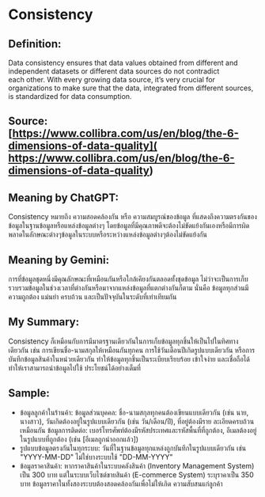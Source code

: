# Consistency
## Definition: 
  Data consistency ensures that data values obtained from different and independent datasets or different data sources do not contradict  
  each other. With every growing data source, it’s very crucial for organizations 
  to make sure that the data, integrated from different sources, is standardized for data consumption.
## Source: [https://www.collibra.com/us/en/blog/the-6-dimensions-of-data-quality]( https://www.collibra.com/us/en/blog/the-6-dimensions-of-data-quality)
## Meaning by ChatGPT:
  Consistency หมายถึง ความสอดคล้องกัน หรือ ความสมบูรณ์ของข้อมูล ที่แสดงถึงความตรงกันของข้อมูลในฐานข้อมูลหรือแหล่งข้อมูลต่างๆ 
  โดยข้อมูลที่มีคุณภาพดีจะต้องไม่ขัดแย้งกันเองหรือมีการผิดพลาดในลักษณะต่างๆข้อมูลในระบบหรือระหว่างแหล่งข้อมูลต่างๆต้องไม่ขัดแย้งกัน 
## Meaning by Gemini: 
  การที่ข้อมูลชุดหนึ่งมีคุณลักษณะที่เหมือนกันหรือใกล้เคียงกันตลอดทั้งชุดข้อมูล ไม่ว่าจะเป็นการเก็บรวบรวมข้อมูลในช่วงเวลาที่ต่างกันหรือมาจากแหล่งข้อมูลที่แตกต่างกันก็ตาม
  นั่นคือ ข้อมูลทุกส่วนมีความถูกต้อง แม่นยำ ครบถ้วน และเป็นปัจจุบันในระดับที่เท่าเทียมกัน
## My Summary: 
  Consistency ก็เหมือนกับการมีมาตรฐานเดียวกันในการเก็บข้อมูลทุกชิ้นให้เป็นไปในทิศทางเดียวกัน เช่น การเขียนชื่อ-นามสกุลให้เหมือนกันทุกคน
  การใช้วันเดือนปีเกิดรูปแบบเดียวกัน หรือการบันทึกข้อมูลสินค้าในหน่วยเดียวกัน ทำให้ข้อมูลทุกชิ้นเป็นระเบียบเรียบร้อย เข้าใจง่าย และเชื่อถือได้ ทำให้เราสามารถนำข้อมูลไปใช้ 
  ประโยชน์ได้อย่างเต็มที่
## Sample:
  - ข้อมูลลูกค้าในร้านค้า: ข้อมูลส่วนบุคคล: ชื่อ-นามสกุลทุกคนต้องเขียนแบบเดียวกัน (เช่น นาย, นางสาว), วันเกิดต้องอยู่ในรูปแบบเดียวกัน (เช่น วัน/เดือน/ปี), ที่อยู่ต้องมีราย
    ละเอียดครบถ้วนเหมือนกัน
    ข้อมูลการติดต่อ: เบอร์โทรศัพท์ต้องมีรหัสประเทศและรหัสพื้นที่ที่ถูกต้อง, อีเมลต้องอยู่ในรูปแบบที่ถูกต้อง (เช่น [อีเมลถูกนำออกแล้ว])
  - รูปแบบข้อมูลตรงกันในทุกระบบ: วันที่ในฐานข้อมูลทุกแหล่งถูกบันทึกในรูปแบบเดียวกัน เช่น "YYYY-MM-DD" ไม่ใช่บางระบบใช้ "DD-MM-YYYY"
  - ข้อมูลราคาสินค้า: หากราคาสินค้าในระบบคลังสินค้า (Inventory Management System) เป็น 300 บาท แต่ในระบบเว็บไซต์ขายสินค้า (E-commerce System) ระบุราคาเป็น 350 บาท ข้อมูลราคาในทั้งสองระบบต้องสอดคล้องกันเพื่อไม่ให้เกิด     ความสับสนแก่ลูกค้า

